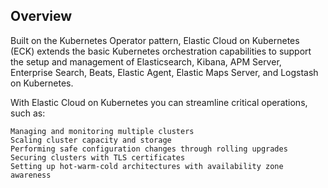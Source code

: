 ## Overview

Built on the Kubernetes Operator pattern, Elastic Cloud on Kubernetes (ECK) extends the basic Kubernetes orchestration capabilities to support the setup and management of Elasticsearch, Kibana, APM Server, Enterprise Search, Beats, Elastic Agent, Elastic Maps Server, and Logstash on Kubernetes.

With Elastic Cloud on Kubernetes you can streamline critical operations, such as:

    Managing and monitoring multiple clusters
    Scaling cluster capacity and storage
    Performing safe configuration changes through rolling upgrades
    Securing clusters with TLS certificates
    Setting up hot-warm-cold architectures with availability zone awareness


